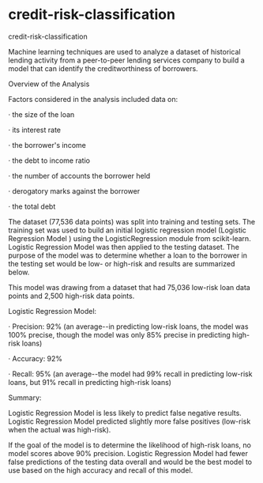 # credit-risk-classification

credit-risk-classification

Machine learning techniques are used to analyze a dataset of historical lending activity from a peer-to-peer lending services company to build a model that can identify the creditworthiness of borrowers.

Overview of the Analysis

Factors considered in the analysis included data on:

· the size of the loan

· its interest rate

· the borrower's income

· the debt to income ratio

· the number of accounts the borrower held

· derogatory marks against the borrower

· the total debt

The dataset (77,536 data points) was split into training and testing sets. The training set was used to build an initial logistic regression model (Logistic Regression Model ) using the LogisticRegression module from scikit-learn. Logistic Regression Model was then applied to the testing dataset. The purpose of the model was to determine whether a loan to the borrower in the testing set would be low- or high-risk and results are summarized below.

This model was drawing from a dataset that had 75,036 low-risk loan data points and 2,500 high-risk data points.

Logistic Regression Model:

· Precision: 92% (an average--in predicting low-risk loans, the model was 100% precise, though the model was only 85% precise in predicting high-risk loans)

· Accuracy: 92%

· Recall: 95% (an average--the model had 99% recall in predicting low-risk loans, but 91% recall in predicting high-risk loans)

Summary:

Logistic Regression Model is less likely to predict false negative results. Logistic Regression Model predicted slightly more false positives (low-risk when the actual was high-risk).

If the goal of the model is to determine the likelihood of high-risk loans, no model scores above 90% precision. Logistic Regression Model had fewer false predictions of the testing data overall and would be the best model to use based on the high accuracy and recall of this model.
